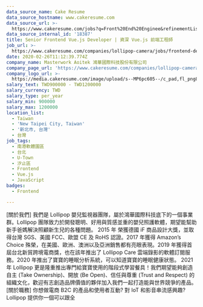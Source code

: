 ```yaml
---
data_source_name: Cake Resume
data_source_hostname: www.cakeresume.com
data_source_url: >-
  https://www.cakeresume.com/jobs?q=Front%20End%20Enginee&refinementList[lang_name][0]=E[…]tech_front-end-development&range[salary_range][min]=1000000
data_source_internal_id: '18387'
title: Senior Frontend Vue.js Developer | 資深 Vue.js 前端工程師
job_url: >-
  https://www.cakeresume.com/companies/lollipop-camera/jobs/frontend-developer-senior
date: 2020-02-26T11:12:39.774Z
company_name: Masterwork Aoitek 鴻華國際科技股份有限公司
company_page_url: 'https://www.cakeresume.com/companies/lollipop-camera'
company_logo_url: >-
  https://media.cakeresume.com/image/upload/s--MP6pc605--/c_pad,fl_png8,h_200,w_200/v1582714636/bnkznsoeqeic9t7xukl1.png
salary_text: TWD900000 - TWD1200000
salary_currency: TWD
salary_type: per_year
salary_min: 900000
salary_max: 1200000
location_list:
  - Taiwan
  - 'New Taipei City, Taiwan'
  - '新北市, 台灣'
  - 台灣
job_tags:
  - 南港軟體園區
  - 台北
  - U-Town
  - 汐止區
  - Frontend
  - Vue.js
  - JavaScript
badges:
  - Frontend

---
```


[關於我們] 我們是 Lollipop 嬰兒監視器團隊，屬於鴻華國際科技底下的一個事業群。Lollipop 團隊致力於開發聰明、好用與質感並重的嬰兒照護軟體，期望能幫助新手爸媽解決照顧新生兒的各種問題。 2015 年 榮獲德國 iF 商品設計大獎，並取得台灣 SGS、美國 FCC、歐盟 CE 及 RoHS 認證。2017 年獲得 Amazon’s Choice 殊榮，在美國、歐洲、澳洲以及亞洲銷售都有亮眼表現。2019 年獲得首屆台北新貿跨境電商獎，也在該年推出了 Lollipop Care 雲端錄影的軟體訂閱服務。2020 年推出了寶寶的睡眠分析系統，可以知道寶寶的睡眠健康狀態。 2021 年 Lollipop 更是隆重推出專門給寶寶使用的階段式學習餐具！我們期望能夠創造自主 (Take Ownership)、開放 (Be Open)、信任與尊重 (Trust and Respect) 的組織文化，歡迎有志創造品牌價值的夥伴加入我們一起打造能與世界競爭的產品。 [關於職務] 你想做電商 B2C 的產品和使用者互動? 對 IoT 和影音串流感興趣? Lollipop 提供你一個可以跟全